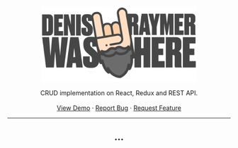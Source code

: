 <!-- PROJECT LOGO -->
<p align="center">
    <a href="https://denisraymer.github.io/staggering-search">
      <img src="https://raw.githubusercontent.com/denisraymer/staggering-search/3219d2e7ce954646ce282e76bf540d13746022b2/src/assets/images/logo.svg" alt="Logo" width="350">
    </a>

  <p align="center">
    CRUD implementation on React, Redux and REST API.
    <br />
    <br />
    <a href="https://denisraymer.github.io/captain-quack/">View Demo</a>
    ·
    <a href="https://github.com/denisraymer/captain-quack/issues">Report Bug</a>
    ·
    <a href="https://github.com/denisraymer/captain-quack/issues">Request Feature</a>
  </p>
</p>

<hr>

<h2 align="center">...</h2>
